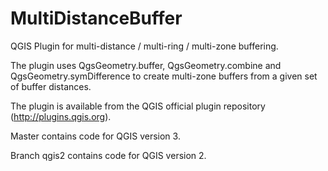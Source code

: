 MultiDistanceBuffer
===================
QGIS Plugin for multi-distance / multi-ring / multi-zone buffering.

The plugin uses QgsGeometry.buffer, QgsGeometry.combine and
QgsGeometry.symDifference to create multi-zone buffers from
a given set of buffer distances.

The plugin is available from the QGIS official plugin repository
(http://plugins.qgis.org).

Master contains code for QGIS version 3.

Branch qgis2 contains code for QGIS version 2.
